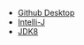 - [Github Desktop](https://desktop.github.com)
- [Intelli-J](http://www.jetbrains.com/idea/?fromMenu#chooseYourEdition)
- [JDK8](http://www.oracle.com/technetwork/java/javase/downloads/jdk8-downloads-2133151.html)
